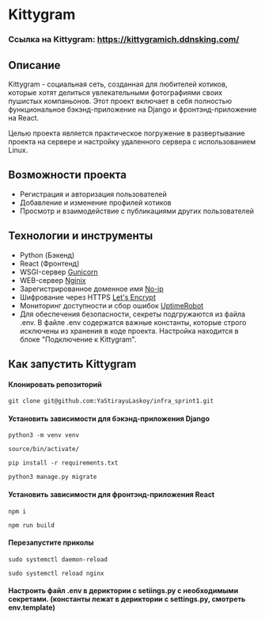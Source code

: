 # Kittygram

### Ссылка на Kittygram: https://kittygramich.ddnsking.com/

## Описание

Kittygram - социальная сеть, созданная для любителей котиков, которые хотят делиться увлекательными фотографиями своих пушистых компаньонов. Этот проект включает в себя полностью функциональное бэкэнд-приложение на Django и фронтэнд-приложение на React.

Целью проекта является практическое погружение в развертывание проекта на сервере и настройку удаленного сервера с использованием Linux.

## Возможности проекта

- Регистрация и авторизация пользователей
- Добавление и изменение профилей котиков
- Просмотр и взаимодействие с публикациями других пользователей

## Технологии и инструменты

- Python (Бэкенд)
- React (Фронтенд)
- WSGI-сервер [Gunicorn](https://gunicorn.org/)
- WEB-сервер [Nginix](https://nginx.org/ru/docs/)
- Зарегистрированное доменное имя [No-ip](https://www.noip.com/)
- Шифрование через HTTPS [Let's Encrypt](https://letsencrypt.org/)
- Мониторинг доступности и сбор ошибок [UptimeRobot](https://uptimerobot.com/)
- Для обеспечения безопасности, секреты подгружаются из файла .env. В файле .env содержатся важные константы, которые строго исключены из хранения в коде проекта. Настройка находится в блоке "Подключение к Kittygram".


## Как запустить Kittygram

#### Клонировать репозиторий

```
git clone git@github.com:YaStirayuLaskoy/infra_sprint1.git
```

#### Установить зависимости для бэкэнд-приложения Django

```
python3 -m venv venv
```

```
source/bin/activate/
```

```
pip install -r requirements.txt
```

```
python3 manage.py migrate
```

#### Установить зависимости для фронтэнд-приложения React

```
npm i
```

```
npm run build
```

#### Перезапустите приколы

```
sudo systemctl daemon-reload
```

```
sudo systemctl reload nginx
```

#### Настроить файл .env в дериктории с setiings.py с необходимыми секретами. (константы лежат в дериктории с settings.py, смотреть env.template)


